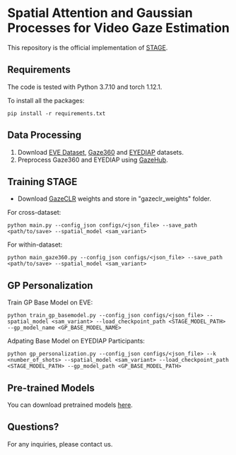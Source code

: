 
# Spatial Attention and Gaussian Processes for Video Gaze Estimation

This repository is the official implementation of [STAGE](). 

## Requirements
The code is tested with Python 3.7.10 and torch 1.12.1.

To install all the packages:

```setup
pip install -r requirements.txt
```


## Data Processing

1. Download [EVE Dataset](https://ait.ethz.ch/projects/2020/EVE/), [Gaze360](http://gaze360.csail.mit.edu/) and [EYEDIAP](https://www.idiap.ch/en/dataset/eyediap) datasets.
2. Preprocess Gaze360 and EYEDIAP using [GazeHub](https://phi-ai.buaa.edu.cn/Gazehub/).


## Training STAGE

* Download [GazeCLR](https://drive.google.com/file/d/10K_AwVH6H_0P77lR0XHl3iDsfiep2YTP/view) weights and store in "gazeclr_weights" folder.

For cross-dataset:
```
python main.py --config_json configs/<json_file> --save_path <path/to/save> --spatial_model <sam_variant>
```
For within-dataset:
```
python main_gaze360.py --config_json configs/<json_file> --save_path <path/to/save> --spatial_model <sam_variant>
```

## GP Personalization

Train GP Base Model on EVE:

```
python train_gp_basemodel.py --config_json configs/<json_file> --spatial_model <sam_variant> --load_checkpoint_path <STAGE_MODEL_PATH> --gp_model_name <GP_BASE_MODEL_NAME>
```

Adpating Base Model on EYEDIAP Participants:
```
python gp_personalization.py --config_json configs/<json_file> --k <number_of_shots> --spatial_model <sam_variant> --load_checkpoint_path <STAGE_MODEL_PATH> --gp_model_path <GP_BASE_MODEL_PATH>
```

## Pre-trained Models

You can download pretrained models [here](https://drive.google.com/drive/folders/1kV3K6OMwgddxKNbdHmRnG3ytAhAVvumT?usp=share_link).

## Questions?

For any inquiries, please contact us.
